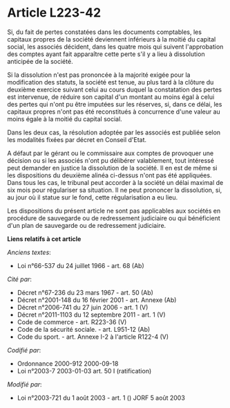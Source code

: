# Article L223-42

Si, du fait de pertes constatées dans les documents comptables, les capitaux propres de la société deviennent inférieurs à la
moitié du capital social, les associés décident, dans les quatre mois qui suivent l'approbation des comptes ayant fait
apparaître cette perte s'il y a lieu à dissolution anticipée de la société.

Si la dissolution n'est pas prononcée à la majorité exigée pour la modification des statuts, la société est tenue, au plus
tard à la clôture du deuxième exercice suivant celui au cours duquel la constatation des pertes est intervenue, de réduire
son capital d'un montant au moins égal à celui des pertes qui n'ont pu être imputées sur les réserves, si, dans ce délai, les
capitaux propres n'ont pas été reconstitués à concurrence d'une valeur au moins égale à la moitié du capital social.

Dans les deux cas, la résolution adoptée par les associés est publiée selon les modalités fixées par décret en Conseil
d'Etat.

A défaut par le gérant ou le commissaire aux comptes de provoquer une décision ou si les associés n'ont pu délibérer
valablement, tout intéressé peut demander en justice la dissolution de la société. Il en est de même si les dispositions du
deuxième alinéa ci-dessus n'ont pas été appliquées. Dans tous les cas, le tribunal peut accorder à la société un délai
maximal de six mois pour régulariser sa situation. Il ne peut prononcer la dissolution, si, au jour où il statue sur le fond,
cette régularisation a eu lieu.

Les dispositions du présent article ne sont pas applicables aux sociétés en procédure de sauvegarde ou de redressement
judiciaire ou qui bénéficient d'un plan de sauvegarde ou de redressement judiciaire.

**Liens relatifs à cet article**

_Anciens textes_:

  - Loi n°66-537 du 24 juillet 1966 - art. 68 (Ab)

_Cité par_:

  - Décret n°67-236 du 23 mars 1967 - art. 50 (Ab)
  - Décret n°2001-148 du 16 février 2001 - art. Annexe (Ab)
  - Décret n°2006-741 du 27 juin 2006 - art. 1 (V)
  - Décret n°2011-1103 du 12 septembre 2011 - art. 1 (V)
  - Code de commerce - art. R223-36 (V)
  - Code de la sécurité sociale. - art. L951-12 (Ab)
  - Code du sport. - art. Annexe I-2 à l'article R122-4 (V)

_Codifié par_:

  - Ordonnance 2000-912 2000-09-18
  - Loi n°2003-7 2003-01-03 art. 50 I (ratification)

_Modifié par_:

  - Loi n°2003-721 du 1 août 2003 - art. 1 () JORF 5 août 2003

